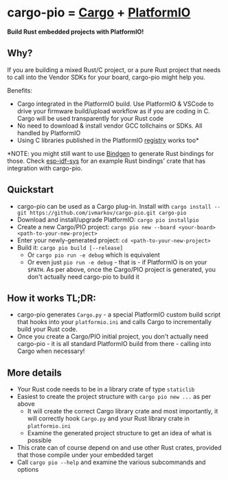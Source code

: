 # cargo-pio = [Cargo]() + [PlatformIO]()

**Build Rust embedded projects with PlatformIO!**

## Why?

If you are building a mixed Rust/C project, or a pure Rust project that needs to call into the Vendor SDKs for your board, cargo-pio might help you.

Benefits:
* Cargo integrated in the PlatformIO build. Use PlatformIO & VSCode to drive your firmware build/upload workflow as if you are coding in C. Cargo will be used transparently for your Rust code
* No need to download & install vendor GCC tollchains or SDKs. All handled by PlatformIO
* Using C libraries published in the PlatformIO [registry]() works too*

 *NOTE: you might still want to use [Bindgen]() to generate Rust bindings for those. Check [esp-idf-sys]() for an example Rust bindings' crate that has integration with cargo-pio.

## Quickstart
* cargo-pio can be used as a Cargo plug-in. Install with `cargo install --git https://github.com/ivmarkov/cargo-pio.git cargo-pio`
* Download and install/upgrade PlatformIO: `cargo pio installpio`
* Create a new Cargo/PIO project: `cargo pio new --board <your-board> <path-to-your-new-project>`
* Enter your newly-generated project: `cd <path-to-your-new-project>`
* Build it: `cargo pio build [--release]`
  * Or `cargo pio run -e debug` which is equivalent
  * Or even just `pio run -e debug` - that is - if PlatformIO is on your `$PATH`. As per above, once the Cargo/PIO project is generated, you don't actually need cargo-pio to build it

## How it works TL;DR:
* cargo-pio generates `Cargo.py` - a special PlatformIO custom build script that hooks into your `platformio.ini` and calls Cargo to incrementally build your Rust code.
* Once you create a Cargo/PIO initial project, you don't actually need cargo-pio - it is all standard PlatformIO build from there - calling into Cargo when necessary!

## More details
* Your Rust code needs to be in a library crate of type `staticlib`
* Easiest to create the project structure with `cargo pio new ...` as per above
  * It will create the correct Cargo library crate and most importantly, it will correctly hook `Cargo.py` and your Rust library crate in `platformio.ini`
  * Examine the generated project structure to get an idea of what is possible
* This crate can of course depend on and use other Rust crates, provided that those compile under your embedded target
* Call `cargo pio --help` and examine the various subcommands and options
